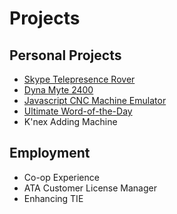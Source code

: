<!--
title: Projects
-->
# Projects

## Personal Projects
- [Skype Telepresence Rover](./skype-telepresence-rover/)
- [Dyna Myte 2400](./dyna-myte-2400/)
- [Javascript CNC Machine Emulator](./javascript-cnc-machine/)
- [Ultimate Word-of-the-Day](./ultimate-wotd/)
- K'nex Adding Machine

## Employment
- Co-op Experience
- ATA Customer License Manager
- Enhancing TIE
